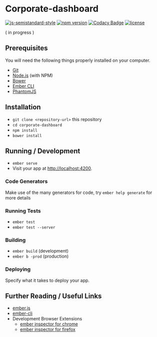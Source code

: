 # Corporate-dashboard

[![js-semistandard-style](https://img.shields.io/badge/code%20style-semistandard-brightgreen.svg?style=flat-square)](https://github.com/Flet/semistandard)
[![npm version](https://badge.fury.io/js/npm.svg)](https://badge.fury.io/js/npm)
[![Codacy Badge](https://api.codacy.com/project/badge/Grade/01e862928b4847b78b7c0991c6856155)](https://www.codacy.com/app/2010janak2010/corporate-dashboard?utm_source=github.com&amp;utm_medium=referral&amp;utm_content=pe1te3son/corporate-dashboard&amp;utm_campaign=Badge_Grade)
[![license](https://img.shields.io/github/license/mashape/apistatus.svg)](https://opensource.org/licenses/MIT)

( in progress )

## Prerequisites

You will need the following things properly installed on your computer.

* [Git](http://git-scm.com/)
* [Node.js](http://nodejs.org/) (with NPM)
* [Bower](http://bower.io/)
* [Ember CLI](http://ember-cli.com/)
* [PhantomJS](http://phantomjs.org/)

## Installation

* `git clone <repository-url>` this repository
* `cd corporate-dashboard`
* `npm install`
* `bower install`

## Running / Development

* `ember serve`
* Visit your app at [http://localhost:4200](http://localhost:4200).

### Code Generators

Make use of the many generators for code, try `ember help generate` for more details

### Running Tests

* `ember test`
* `ember test --server`

### Building

* `ember build` (development)
* `ember b -prod` (production)

### Deploying

Specify what it takes to deploy your app.

## Further Reading / Useful Links

* [ember.js](http://emberjs.com/)
* [ember-cli](http://ember-cli.com/)
* Development Browser Extensions
  * [ember inspector for chrome](https://chrome.google.com/webstore/detail/ember-inspector/bmdblncegkenkacieihfhpjfppoconhi)
  * [ember inspector for firefox](https://addons.mozilla.org/en-US/firefox/addon/ember-inspector/)
